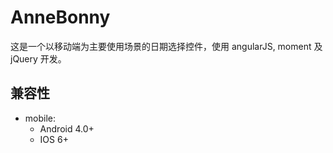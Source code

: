 # AnneBonny

这是一个以移动端为主要使用场景的日期选择控件，使用 angularJS, moment 及 jQuery 开发。

## 兼容性

- mobile:
  - Android 4.0+
  - IOS 6+
